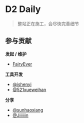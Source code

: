 # D2 Daily

> 整站正在施工，会尽快完善细节

## 参与贡献

**发起 / 维护**

* [FairyEver](https://github.com/FairyEver)

**工具开发**

* [@ishenyi](https://github.com/ishenyi)
* [@521xueweihan](https://github.com/521xueweihan)

**分享**

* [@sunhaoxiang](https://github.com/sunhaoxiang)
* [@Jiiiiiin](https://github.com/Jiiiiiin)
